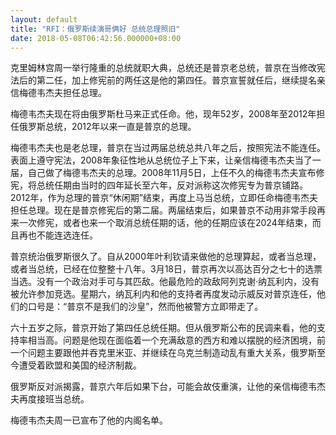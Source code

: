 ```yaml
---
layout: default
title: "RFI：俄罗斯续演哥俩好 总统总理照旧"
date: 2018-05-08T06:42:56.000000+08:00
---
```


克里姆林宫周一举行隆重的总统就职大典，总统还是普京老总统，普京在当修改宪法后的第二任，加上修宪前的两任这是他的第四任。普京宣誓就任后，继续提名亲信梅德韦杰夫担任总理。

梅德韦杰夫现在将由俄罗斯杜马来正式任命。他，现年52岁，2008年至2012年担任俄罗斯总统，2012年以来一直是普京的总理。

梅德韦杰夫也是老总理，普京在当过两届总统总共八年之后，按照宪法不能连任。表面上遵守宪法，2008年象征性地从总统位子上下来，让亲信梅德韦杰夫当了一届，自己做了梅德韦杰夫的总理。2008年11月5日，上任不久的梅德韦杰夫宣布修宪，将总统任期由当时的四年延长至六年，反对派称这次修宪专为普京铺路。2012年，作为总理的普京“休闲期”结束，再度上马当总统，立即任命梅德韦杰夫担任总理。现在是普京修宪后的第二届。两届结束后，如果普京不动用非常手段再来一次修宪，或者也来一个取消总统任期的话，他的任期应该在2024年结束，而且再也不能连选连任。

普京统治俄罗斯很久了。自从2000年叶利钦请来做他的总理算起，或者当总理，或者当总统，已经在位整整十八年。3月18日，普京再次以高达百分之七十的选票当选。没有一个政治对手可与其匹敌。他最危险的政敌阿列克谢·纳瓦利内，没有被允许参加竞选。星期六，纳瓦利内和他的支持者再度发动示威反对普京连任，他们的口号是：“普京不是我们的沙皇”，然而他被警方立即带走了。

六十五岁之际，普京开始了第四任总统任期。但从俄罗斯公布的民调来看，他的支持率相当高。问题是他现在面临着一个充满敌意的西方和难以摆脱的经济困境，前一个问题主要跟他并吞克里米亚、并继续在乌克兰制造动乱有重大关系，俄罗斯至今遭受着欧盟和美国的经济制裁。

俄罗斯反对派揭露，普京六年后如果下台，可能会故伎重演，让他的亲信梅德韦杰夫再度接班当总统。

梅德韦杰夫周一已宣布了他的内阁名单。

